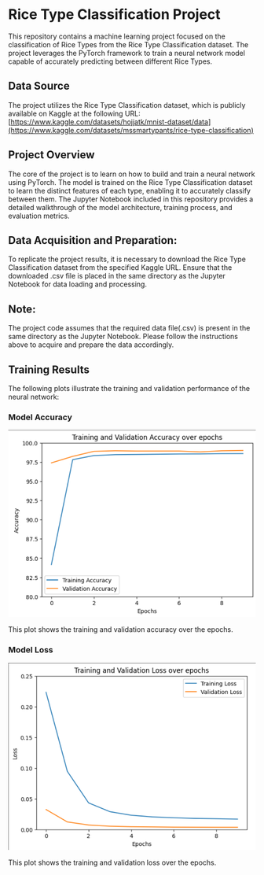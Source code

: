 # Rice Type Classification Project
This repository contains a machine learning project focused on the classification of Rice Types from the Rice Type Classification dataset. 
The project leverages the PyTorch framework to train a neural network model capable of accurately predicting between different Rice Types. 

## Data Source
The project utilizes the Rice Type Classification dataset, which is publicly available on Kaggle at the following URL: [https://www.kaggle.com/datasets/hojjatk/mnist-dataset/data](https://www.kaggle.com/datasets/mssmartypants/rice-type-classification)

## Project Overview
The core of the project is to learn on how to build and train a neural network using PyTorch. 
The model is trained on the Rice Type Classification dataset to learn the distinct features of each type, enabling it to accurately classify between them.
The Jupyter Notebook included in this repository provides a detailed walkthrough of the model architecture, training process, and evaluation metrics.

## Data Acquisition and Preparation: 
To replicate the project results, it is necessary to download the Rice Type Classification dataset from the specified Kaggle URL.
Ensure that the downloaded .csv file is placed in the same directory as the Jupyter Notebook for data loading and processing.

## Note: 
The project code assumes that the required data file(.csv) is present in the same directory as the Jupyter Notebook. Please follow the instructions above to acquire and prepare the data accordingly.

## Training Results

The following plots illustrate the training and validation performance of the neural network:

### Model Accuracy

![Model Accuracy Plot](images/Training%20and%20Validation%20Accuracy.png)

This plot shows the training and validation accuracy over the epochs.

### Model Loss

![Model Loss Plot](images/Training%20and%20Validation%20Loss.png)

This plot shows the training and validation loss over the epochs.
